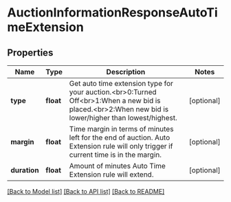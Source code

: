 # AuctionInformationResponseAutoTimeExtension

## Properties
Name | Type | Description | Notes
------------ | ------------- | ------------- | -------------
**type** | **float** | Get auto time extension type for your auction.&lt;br&gt;0:Turned Off&lt;br&gt;1:When a new bid is placed.&lt;br&gt;2:When new bid is lower/higher than lowest/highest. | [optional] 
**margin** | **float** | Time margin in terms of minutes left for the end of auction. Auto Extension rule will only trigger if current time is in the margin. | [optional] 
**duration** | **float** | Amount of minutes Auto Time Extension rule will extend. | [optional] 

[[Back to Model list]](../README.md#documentation-for-models) [[Back to API list]](../README.md#documentation-for-api-endpoints) [[Back to README]](../README.md)


